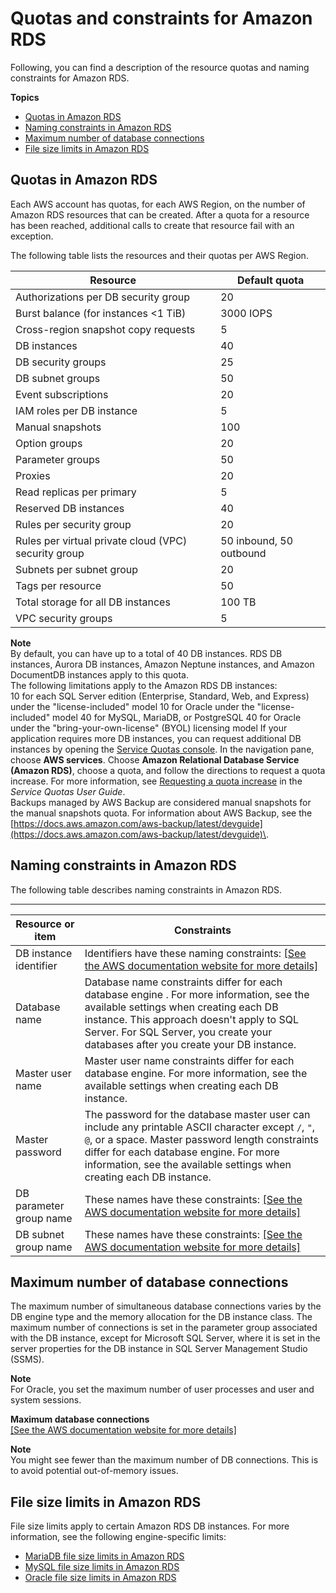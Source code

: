 # Quotas and constraints for Amazon RDS<a name="CHAP_Limits"></a>

Following, you can find a description of the resource quotas and naming constraints for Amazon RDS\.

**Topics**
+ [Quotas in Amazon RDS](#RDS_Limits.Limits)
+ [Naming constraints in Amazon RDS](#RDS_Limits.Constraints)
+ [Maximum number of database connections](#RDS_Limits.MaxConnections)
+ [File size limits in Amazon RDS](#RDS_Limits.FileSize)

## Quotas in Amazon RDS<a name="RDS_Limits.Limits"></a>

Each AWS account has quotas, for each AWS Region, on the number of Amazon RDS resources that can be created\. After a quota for a resource has been reached, additional calls to create that resource fail with an exception\.

The following table lists the resources and their quotas per AWS Region\.


| Resource | Default quota | 
| --- | --- | 
| Authorizations per DB security group | 20 | 
| Burst balance \(for instances <1 TiB\) | 3000 IOPS | 
| Cross\-region snapshot copy requests | 5 | 
| DB instances | 40 | 
| DB security groups | 25 | 
| DB subnet groups | 50 | 
| Event subscriptions | 20 | 
| IAM roles per DB instance | 5 | 
| Manual snapshots | 100 | 
| Option groups | 20 | 
| Parameter groups | 50 | 
| Proxies | 20 | 
| Read replicas per primary | 5 | 
| Reserved DB instances | 40 | 
| Rules per security group | 20 | 
| Rules per virtual private cloud \(VPC\) security group | 50 inbound, 50 outbound | 
| Subnets per subnet group | 20 | 
| Tags per resource | 50 | 
| Total storage for all DB instances | 100 TB | 
| VPC security groups | 5 | 

**Note**  
By default, you can have up to a total of 40 DB instances\. RDS DB instances, Aurora DB instances, Amazon Neptune instances, and Amazon DocumentDB instances apply to this quota\.  
The following limitations apply to the Amazon RDS DB instances:  
10 for each SQL Server edition \(Enterprise, Standard, Web, and Express\) under the "license\-included" model
10 for Oracle under the "license\-included" model
40 for MySQL, MariaDB, or PostgreSQL
40 for Oracle under the "bring\-your\-own\-license" \(BYOL\) licensing model
If your application requires more DB instances, you can request additional DB instances by opening the [Service Quotas console](https://console.aws.amazon.com/servicequotas/home?region=us-east-1#!/dashboard)\. In the navigation pane, choose **AWS services**\. Choose **Amazon Relational Database Service \(Amazon RDS\)**, choose a quota, and follow the directions to request a quota increase\. For more information, see [Requesting a quota increase](https://docs.aws.amazon.com/servicequotas/latest/userguide/request-increase.html) in the *Service Quotas User Guide*\.  
Backups managed by AWS Backup are considered manual snapshots for the manual snapshots quota\. For information about AWS Backup, see the [https://docs.aws.amazon.com/aws-backup/latest/devguide](https://docs.aws.amazon.com/aws-backup/latest/devguide)\.

## Naming constraints in Amazon RDS<a name="RDS_Limits.Constraints"></a>

The following table describes naming constraints in Amazon RDS\. 


****  

| Resource or item | Constraints | 
| --- | --- | 
| DB instance identifier |  Identifiers have these naming constraints: [\[See the AWS documentation website for more details\]](http://docs.aws.amazon.com/AmazonRDS/latest/UserGuide/CHAP_Limits.html)  | 
|  Database name  |  Database name constraints differ for each database engine \. For more information, see the available settings when creating each DB instance\.  This approach doesn't apply to SQL Server\. For SQL Server, you create your databases after you create your DB instance\.   | 
|  Master user name  |  Master user name constraints differ for each database engine\. For more information, see the available settings when creating each DB instance\.  | 
|  Master password  |  The password for the database master user can include any printable ASCII character except `/`, `"`, `@`, or a space\. Master password length constraints differ for each database engine\. For more information, see the available settings when creating each DB instance\.  | 
| DB parameter group name |  These names have these constraints: [\[See the AWS documentation website for more details\]](http://docs.aws.amazon.com/AmazonRDS/latest/UserGuide/CHAP_Limits.html)  | 
|  DB subnet group name  |  These names have these constraints: [\[See the AWS documentation website for more details\]](http://docs.aws.amazon.com/AmazonRDS/latest/UserGuide/CHAP_Limits.html)  | 

## Maximum number of database connections<a name="RDS_Limits.MaxConnections"></a>

The maximum number of simultaneous database connections varies by the DB engine type and the memory allocation for the DB instance class\. The maximum number of connections is set in the parameter group associated with the DB instance, except for Microsoft SQL Server, where it is set in the server properties for the DB instance in SQL Server Management Studio \(SSMS\)\.

**Note**  
For Oracle, you set the maximum number of user processes and user and system sessions\.


**Maximum database connections**  
[\[See the AWS documentation website for more details\]](http://docs.aws.amazon.com/AmazonRDS/latest/UserGuide/CHAP_Limits.html)

**Note**  
You might see fewer than the maximum number of DB connections\. This is to avoid potential out\-of\-memory issues\.

## File size limits in Amazon RDS<a name="RDS_Limits.FileSize"></a>

File size limits apply to certain Amazon RDS DB instances\. For more information, see the following engine\-specific limits:
+ [MariaDB file size limits in Amazon RDS](CHAP_MariaDB.md#RDS_Limits.FileSize.MariaDB)
+ [MySQL file size limits in Amazon RDS](MySQL.KnownIssuesAndLimitations.md#MySQL.Concepts.Limits.FileSize)
+ [Oracle file size limits in Amazon RDS](CHAP_Oracle.md#Oracle.Concepts.file-size-limits)